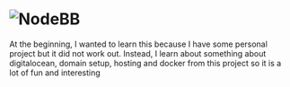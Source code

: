 # <img alt="NodeBB" src="http://i.imgur.com/mYxPPtB.png" />


At the beginning, I wanted to learn this because I have some personal project but it did not work out. Instead, I learn about something about digitalocean, domain setup, hosting and docker from this project so it is a lot of fun and interesting
